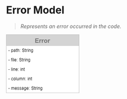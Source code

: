 # Error Model

> _Represents an error occurred in the code._

![Error Model](assets/error-model.png)
